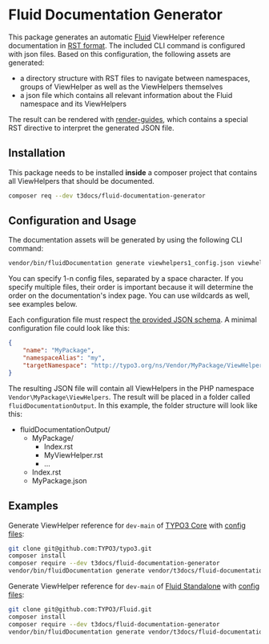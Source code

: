 # Fluid Documentation Generator

This package generates an automatic [Fluid]() ViewHelper reference documentation in
[RST format](https://en.wikipedia.org/wiki/ReStructuredText). The included CLI command
is configured with json files. Based on this configuration, the following assets are generated:

* a directory structure with RST files to navigate between namespaces, groups of ViewHelper
as well as the ViewHelpers themselves
* a json file which contains all relevant information about the Fluid namespace and its
ViewHelpers

The result can be rendered with [render-guides](https://github.com/TYPO3-Documentation/render-guides),
which contains a special RST directive to interpret the generated JSON file.

## Installation

This package needs to be installed **inside** a composer project that contains all ViewHelpers
that should be documented.

```sh
composer req --dev t3docs/fluid-documentation-generator
```

## Configuration and Usage

The documentation assets will be generated by using the following CLI command:

```sh
vendor/bin/fluidDocumentation generate viewhelpers1_config.json viewhelpers2_config.json ...
```

You can specify 1-n config files, separated by a space character. If you specify multiple files,
their order is important because it will determine the order on the documentation's index page.
You can use wildcards as well, see examples below.

Each configuration file must respect [the provided JSON schema](./src/Config.schema.json). A
minimal configuration file could look like this:

```json
{
    "name": "MyPackage",
    "namespaceAlias": "my",
    "targetNamespace": "http://typo3.org/ns/Vendor/MyPackage/ViewHelpers"
}
```

The resulting JSON file will contain all ViewHelpers in the PHP namespace `Vendor\MyPackage\ViewHelpers`.
The result will be placed in a folder called `fluidDocumentationOutput`. In this example, the folder
structure will look like this:

* fluidDocumentationOutput/
    * MyPackage/
        * Index.rst
        * MyViewHelper.rst
        * ...
    * Index.rst
    * MyPackage.json

## Examples

Generate ViewHelper reference for `dev-main` of [TYPO3 Core](https://github.com/typo3/typo3) with [config files](./config/typo3/):

```sh
git clone git@github.com:TYPO3/typo3.git
composer install
composer require --dev t3docs/fluid-documentation-generator
vendor/bin/fluidDocumentation generate vendor/t3docs/fluid-documentation-generator/config/typo3/*
```

Generate ViewHelper reference for `dev-main` of [Fluid Standalone](https://github.com/TYPO3/Fluid) with [config files](./config/fluidStandalone/):

```sh
git clone git@github.com:TYPO3/Fluid.git
composer install
composer require --dev t3docs/fluid-documentation-generator
vendor/bin/fluidDocumentation generate vendor/t3docs/fluid-documentation-generator/config/fluidStandalone/viewhelpers_fluid.json
```
